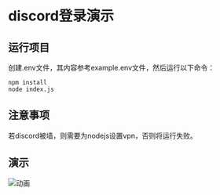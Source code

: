 # discord登录演示
## 运行项目

创建.env文件，其内容参考example.env文件，然后运行以下命令：

```
npm install
node index.js
```

## 注意事项

若discord被墙，则需要为nodejs设置vpn，否则将运行失败。

## 演示

![动画](https://user-images.githubusercontent.com/111225605/187035430-536d4593-6da6-4a43-b3b0-a986f57befdc.gif)

